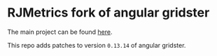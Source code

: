 RJMetrics fork of angular gridster
==================================

The main project can be found
[here](https://github.com/ManifestWebDesign/angular-gridster).

This repo adds patches to version `0.13.14` of angular gridster.
